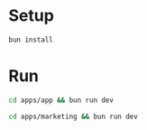 # Setup

```bash
bun install
```

# Run

```bash
cd apps/app && bun run dev
```

```bash
cd apps/marketing && bun run dev
```
